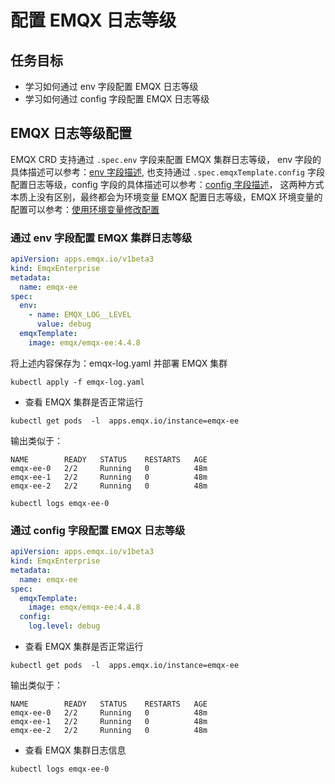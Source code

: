# 配置 EMQX 日志等级

## 任务目标

- 学习如何通过 env 字段配置 EMQX 日志等级
- 学习如何通过 config 字段配置 EMQX 日志等级

## EMQX 日志等级配置

EMQX CRD 支持通过 `.spec.env` 字段来配置 EMQX 集群日志等级， env 字段的具体描述可以参考：[env 字段描述](https://github.com/emqx/emqx-operator/blob/2.0.2/docs/en_US/reference/v1beta3-reference.md),  也支持通过 `.spec.emqxTemplate.config` 字段配置日志等级，config 字段的具体描述可以参考：[config 字段描述](https://github.com/emqx/emqx-operator/blob/2.0.2/docs/en_US/reference/v1beta3-reference.md#emqxenterprisespec)， 这两种方式本质上没有区别，最终都会为环境变量 EMQX 配置日志等级，EMQX 环境变量的配置可以参考：[使用环境变量修改配置](https://www.emqx.io/docs/zh/v4/configuration/configuration.html) 

### 通过 env 字段配置 EMQX 集群日志等级

```yaml
apiVersion: apps.emqx.io/v1beta3
kind: EmqxEnterprise
metadata:
  name: emqx-ee
spec:
  env:
    - name: EMQX_LOG__LEVEL
      value: debug
  emqxTemplate:
    image: emqx/emqx-ee:4.4.8
```

将上述内容保存为：emqx-log.yaml 并部署 EMQX 集群

```
kubectl apply -f emqx-log.yaml
```

- 查看 EMQX 集群是否正常运行

```
kubectl get pods  -l  apps.emqx.io/instance=emqx-ee
```

输出类似于：

```
NAME        READY   STATUS    RESTARTS   AGE
emqx-ee-0   2/2     Running   0          48m
emqx-ee-1   2/2     Running   0          48m
emqx-ee-2   2/2     Running   0          48m
```

```
kubectl logs emqx-ee-0
```

### 通过 config 字段配置 EMQX 日志等级

```yaml
apiVersion: apps.emqx.io/v1beta3
kind: EmqxEnterprise
metadata:
  name: emqx-ee
spec:
  emqxTemplate:
    image: emqx/emqx-ee:4.4.8
  config:
    log.level: debug
```

- 查看 EMQX 集群是否正常运行

```
kubectl get pods  -l  apps.emqx.io/instance=emqx-ee
```

输出类似于：

```
NAME        READY   STATUS    RESTARTS   AGE
emqx-ee-0   2/2     Running   0          48m
emqx-ee-1   2/2     Running   0          48m
emqx-ee-2   2/2     Running   0          48m
```

- 查看 EMQX 集群日志信息

```
kubectl logs emqx-ee-0
```